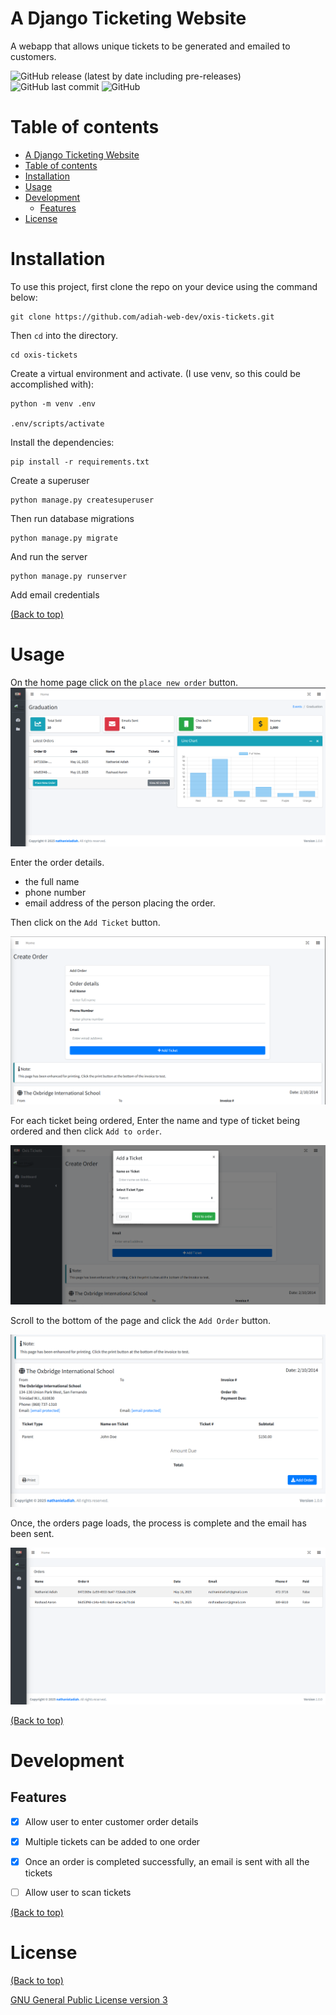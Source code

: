 <!-- ![homepage of the ticket app](./readmeAssets/banner.png) -->

# A Django Ticketing Website

A webapp that allows unique tickets to be generated and emailed to customers.

![GitHub release (latest by date including pre-releases)](https://img.shields.io/github/v/release/navendu-pottekkat/awesome-readme?include_prereleases)
![GitHub last commit](https://img.shields.io/github/last-commit/navendu-pottekkat/awesome-readme)
![GitHub](https://img.shields.io/github/license/navendu-pottekkat/awesome-readme)

# Table of contents

- [A Django Ticketing Website](#a-django-ticketing-website)
- [Table of contents](#table-of-contents)
- [Installation](#installation)
- [Usage](#usage)
- [Development](#development)
  - [Features](#features)
- [License](#license)

# Installation

To use this project, first clone the repo on your device using the command below:

```
git clone https://github.com/adiah-web-dev/oxis-tickets.git
```

Then `cd` into the directory.

```
cd oxis-tickets
```

Create a virtual environment and activate. (I use venv, so this could be accomplished with):

```
python -m venv .env

.env/scripts/activate
```

Install the dependencies:

```
pip install -r requirements.txt
```

Create a superuser

```
python manage.py createsuperuser
```

Then run database migrations

```
python manage.py migrate
```

And run the server

```
python manage.py runserver
```

Add email credentials

[(Back to top)](#table-of-contents)

# Usage

On the home page click on the `place new order` button.
![homepage of the ticket app](./readmeAssets/dashboard.png)

Enter the order details.
- the full name
- phone number
- email address
of the person placing the order.

Then click on the `Add Ticket` button.

![Add Order form](./readmeAssets/addOrder.png)

For each ticket being ordered, Enter the name and type of ticket being ordered and then click `Add to order`.

![Add ticket dialog](./readmeAssets/addTicket.png)

Scroll to the bottom of the page and click the `Add Order` button.

![Complete orders](./readmeAssets/completeOrder.png)

Once, the orders page loads, the process is complete and the email has been sent.

![orders page](./readmeAssets/orders.png)

[(Back to top)](#table-of-contents)

# Development

## Features

- [x] Allow user to enter customer order details

- [x] Multiple tickets can be added to one order

- [x] Once an order is completed successfully, an email is sent with all the tickets

- [ ] Allow user to scan tickets


[(Back to top)](#table-of-contents)

# License

[(Back to top)](#table-of-contents)

[GNU General Public License version 3](https://opensource.org/licenses/GPL-3.0)

<!-- ![Footer](./readmeAssets/footer.png) -->
